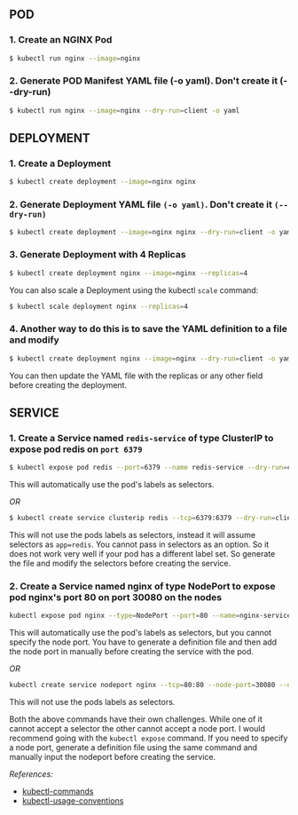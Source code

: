 ## POD

### 1. Create an NGINX Pod

```bash
$ kubectl run nginx --image=nginx
```

### 2. Generate POD Manifest YAML file (-o yaml). Don't create it (--dry-run)

```bash
$ kubectl run nginx --image=nginx --dry-run=client -o yaml
```

## DEPLOYMENT

### 1. Create a Deployment

```bash
$ kubectl create deployment --image=nginx nginx
```

### 2. Generate Deployment YAML file `(-o yaml)`. Don't create it `(--dry-run)`

```bash
$ kubectl create deployment --image=nginx nginx --dry-run=client -o yaml
```

### 3. Generate Deployment with 4 Replicas

```bash
$ kubectl create deployment nginx --image=nginx --replicas=4
```

You can also scale a Deployment using the kubectl `scale` command:

```bash
$ kubectl scale deployment nginx --replicas=4
```

### 4. Another way to do this is to save the YAML definition to a file and modify

```bash
$ kubectl create deployment nginx --image=nginx --dry-run=client -o yaml > nginx-deployment.yaml
```

You can then update the YAML file with the replicas or any other field before creating the deployment.

## SERVICE

### 1. Create a Service named `redis-service` of type ClusterIP to expose pod redis on `port 6379`

```bash
$ kubectl expose pod redis --port=6379 --name redis-service --dry-run=client -o yaml
```

This will automatically use the pod's labels as selectors.

*OR*

```bash
$ kubectl create service clusterip redis --tcp=6379:6379 --dry-run=client -o yaml
```

This will not use the pods labels as selectors, instead it will assume selectors as `app=redis`. You cannot pass in selectors as an option. So it does not work very well if your pod has a different label set. So generate the file and modify the selectors before creating the service.

### 2. Create a Service named nginx of type NodePort to expose pod nginx's port 80 on port 30080 on the nodes

```bash
kubectl expose pod nginx --type=NodePort --port=80 --name=nginx-service --dry-run=client -o yaml
```

This will automatically use the pod's labels as selectors, but you cannot specify the node port. You have to generate a definition file and then add the node port in manually before creating the service with the pod.

*OR*

```bash
kubectl create service nodeport nginx --tcp=80:80 --node-port=30080 --dry-run=client -o yaml
```

This will not use the pods labels as selectors.

Both the above commands have their own challenges. While one of it cannot accept a selector the other cannot accept a node port. I would recommend going with the `kubectl expose` command. If you need to specify a node port, generate a definition file using the same command and manually input the nodeport before creating the service.

*References:*
- [kubectl-commands](https://kubernetes.io/docs/reference/generated/kubectl/kubectl-commands)
- [kubectl-usage-conventions](https://kubernetes.io/docs/reference/kubectl/conventions/)
